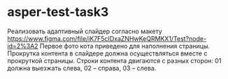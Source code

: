 # asper-test-task3
Реализовать адаптивный слайдер согласно макету
https://www.figma.com/file/iK7F5cIDxaZNHwKeQRMKX1/Test?node-id=2%3A2
Первое фото кота приведено для наполнения страницы.
Прокрутка контента в слайдере должна осуществляться вместе с прокруткой
страницы. Строки контента двигаются с разных сторон: 01 должна выезжать слева, 02
– справа, 03 – слева.
